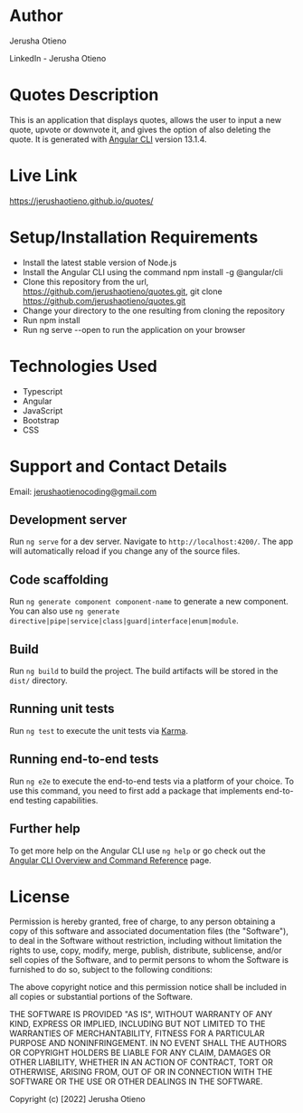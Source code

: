 # Author

Jerusha Otieno

LinkedIn - Jerusha Otieno

# Quotes Description

This is an application that displays quotes, allows the user to input a new quote, upvote or downvote it, and gives the option of also deleting the quote. It is generated with [Angular CLI](https://github.com/angular/angular-cli) version 13.1.4.
 
# Live Link

https://jerushaotieno.github.io/quotes/

# Setup/Installation Requirements

* Install the latest stable version of Node.js
* Install the Angular CLI using the command npm install -g @angular/cli
* Clone this repository from the url, https://github.com/jerushaotieno/quotes.git, git clone https://github.com/jerushaotieno/quotes.git
* Change your directory to the one resulting from cloning the repository
* Run npm install
* Run ng serve --open to run the application on your browser

# Technologies Used

* Typescript
* Angular
* JavaScript
* Bootstrap
* CSS

# Support and Contact Details

Email: jerushaotienocoding@gmail.com


## Development server

Run `ng serve` for a dev server. Navigate to `http://localhost:4200/`. The app will automatically reload if you change any of the source files.

## Code scaffolding

Run `ng generate component component-name` to generate a new component. You can also use `ng generate directive|pipe|service|class|guard|interface|enum|module`.

## Build

Run `ng build` to build the project. The build artifacts will be stored in the `dist/` directory.

## Running unit tests

Run `ng test` to execute the unit tests via [Karma](https://karma-runner.github.io).

## Running end-to-end tests

Run `ng e2e` to execute the end-to-end tests via a platform of your choice. To use this command, you need to first add a package that implements end-to-end testing capabilities.

## Further help

To get more help on the Angular CLI use `ng help` or go check out the [Angular CLI Overview and Command Reference](https://angular.io/cli) page.

# License

Permission is hereby granted, free of charge, to any person obtaining a copy of this software and associated documentation files (the "Software"), to deal in the Software without restriction, including without limitation the rights to use, copy, modify, merge, publish, distribute, sublicense, and/or sell copies of the Software, and to permit persons to whom the Software is furnished to do so, subject to the following conditions:

The above copyright notice and this permission notice shall be included in all copies or substantial portions of the Software.

THE SOFTWARE IS PROVIDED "AS IS", WITHOUT WARRANTY OF ANY KIND, EXPRESS OR IMPLIED, INCLUDING BUT NOT LIMITED TO THE WARRANTIES OF MERCHANTABILITY, FITNESS FOR A PARTICULAR PURPOSE AND NONINFRINGEMENT. IN NO EVENT SHALL THE AUTHORS OR COPYRIGHT HOLDERS BE LIABLE FOR ANY CLAIM, DAMAGES OR OTHER LIABILITY, WHETHER IN AN ACTION OF CONTRACT, TORT OR OTHERWISE, ARISING FROM, OUT OF OR IN CONNECTION WITH THE SOFTWARE OR THE USE OR OTHER DEALINGS IN THE SOFTWARE.

Copyright (c) [2022] Jerusha Otieno